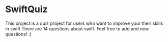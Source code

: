 # SwiftQuiz
This project is a quiz project for users who want to improve your their skills in swift
There are 14 questions about swift.
Feel free to add and new questions! :)  
